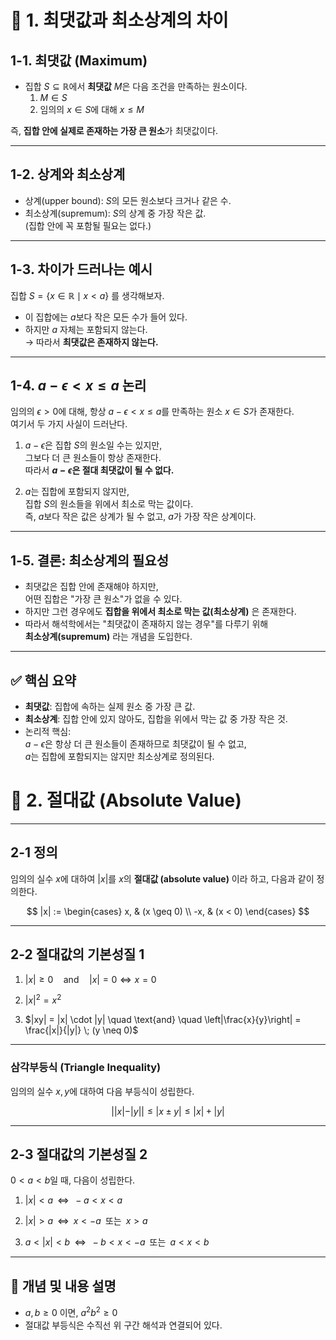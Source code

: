 # 📌 1. 최댓값과 최소상계의 차이

## 1-1. 최댓값 (Maximum)
- 집합 $S \subseteq \mathbb{R}$에서 **최댓값** $M$은 다음 조건을 만족하는 원소이다.
  1. $M \in S$
  2. 임의의 $x \in S$에 대해 $x \leq M$

즉, **집합 안에 실제로 존재하는 가장 큰 원소**가 최댓값이다.

---

## 1-2. 상계와 최소상계
- 상계(upper bound): $S$의 모든 원소보다 크거나 같은 수.
- 최소상계(supremum): $S$의 상계 중 가장 작은 값.  
  (집합 안에 꼭 포함될 필요는 없다.)

---

## 1-3. 차이가 드러나는 예시
집합 $S = \{ x \in \mathbb{R} \mid x < a \}$ 를 생각해보자.

- 이 집합에는 $a$보다 작은 모든 수가 들어 있다.
- 하지만 $a$ 자체는 포함되지 않는다.  
  → 따라서 **최댓값은 존재하지 않는다.**

---

## 1-4. $a-\epsilon < x \leq a$ 논리
임의의 $\epsilon > 0$에 대해, 항상 $a-\epsilon < x \leq a$를 만족하는 원소 $x \in S$가 존재한다.  
여기서 두 가지 사실이 드러난다.

1. $a-\epsilon$은 집합 $S$의 원소일 수는 있지만,  
   그보다 더 큰 원소들이 항상 존재한다.  
   따라서 **$a-\epsilon$은 절대 최댓값이 될 수 없다.**

2. $a$는 집합에 포함되지 않지만,  
   집합 $S$의 원소들을 위에서 최소로 막는 값이다.  
   즉, $a$보다 작은 값은 상계가 될 수 없고, $a$가 가장 작은 상계이다.

---

## 1-5. 결론: 최소상계의 필요성
- 최댓값은 집합 안에 존재해야 하지만,  
  어떤 집합은 "가장 큰 원소"가 없을 수 있다.  
- 하지만 그런 경우에도 **집합을 위에서 최소로 막는 값(최소상계)** 은 존재한다.
- 따라서 해석학에서는 "최댓값이 존재하지 않는 경우"를 다루기 위해  
  **최소상계(supremum)** 라는 개념을 도입한다.

---

## ✅ 핵심 요약
- **최댓값**: 집합에 속하는 실제 원소 중 가장 큰 값.  
- **최소상계**: 집합 안에 있지 않아도, 집합을 위에서 막는 값 중 가장 작은 것.  
- 논리적 핵심:  
  $a-\epsilon$은 항상 더 큰 원소들이 존재하므로 최댓값이 될 수 없고,  
  $a$는 집합에 포함되지는 않지만 최소상계로 정의된다.

# 📌 2. 절대값 (Absolute Value)

---

## 2-1 정의
임의의 실수 $x$에 대하여 $|x|$를 $x$의 **절대값 (absolute value)** 이라 하고, 다음과 같이 정의한다.

$$
|x| :=
\begin{cases}
x, & (x \geq 0) \\
-x, & (x < 0)
\end{cases}
$$

---

## 2-2 절대값의 기본성질 1

1. $|x| \geq 0 \quad \text{and} \quad |x| = 0 \iff x = 0$

2. $|x|^2 = x^2$

3. $|xy| = |x| \cdot |y| \quad \text{and} \quad \left|\frac{x}{y}\right| = \frac{|x|}{|y|} \; (y \neq 0)$

---

### 삼각부등식 (Triangle Inequality)

임의의 실수 $x, y$에 대하여 다음 부등식이 성립한다.

$$
||x|-|y|| \leq |x \pm y| \leq |x| + |y|
$$

---

## 2-3 절대값의 기본성질 2

$0 < a < b$일 때, 다음이 성립한다.

1. $|x| < a \;\; \iff \;\; -a < x < a$

2. $|x| > a \;\; \iff \;\; x < -a \;\; \text{또는} \;\; x > a$

3. $a < |x| < b \;\; \iff \;\; -b < x < -a \;\; \text{또는} \;\; a < x < b$

---

## 📌 개념 및 내용 설명

- $a, b \geq 0$ 이면, $a^2 b^2 \geq 0$  
- 절대값 부등식은 수직선 위 구간 해석과 연결되어 있다.
